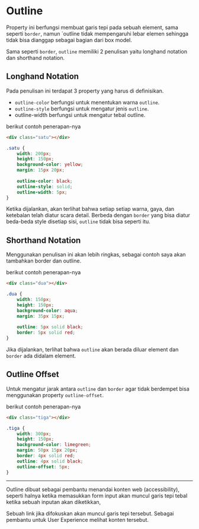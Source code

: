 # Outline

Property ini berfungsi membuat garis tepi pada sebuah element, sama seperti `border`, namun `outline tidak mempengaruhi lebar elemen sehingga tidak bisa dianggap sebagai bagian dari box model.

Sama seperti `border`, `outline` memiliki 2 penulisan yaitu longhand notation dan shorthand notation.

## Longhand Notation

Pada penulisan ini terdapat 3 property yang harus di definisikan.

- `outline-color` berfungsi untuk menentukan warna `outline`.
- `outline-style` berfungsi untuk mengatur jenis `outline`.
- outline-width berfungsi untuk mengatur tebal outline.

berikut contoh penerapan-nya

```html
<div class="satu"></div>
```

```css
.satu {
    width: 200px;
    height: 150px;
    background-color: yellow;
    margin: 15px 20px;
    
    outline-color: black;
    outline-style: solid;
    outline-width: 5px;
}
```

Ketika dijalankan, akan terlihat bahwa setiap setiap warna, gaya, dan ketebalan telah diatur scara detail. Berbeda dengan `border` yang bisa diatur beda-beda style disetiap sisi, `outline` tidak bisa seperti itu.

## Shorthand Notation

Menggunakan penulisan ini akan lebih ringkas, sebagai contoh saya akan tambahkan border dan outline.

berikut contoh penerapan-nya

```html
<div class="dua"></div>
```

```css
.dua {
    width: 150px;
    height: 150px;
    background-color: aqua;
    margin: 35px 15px;
    
    outline: 5px solid black;
    border: 5px solid red;
}
```

Jika dijalankan, terlihat bahwa `outline` akan berada diluar element dan `border` ada didalam element.

## Outline Offset

Untuk mengatur jarak antara `outline` dan `border` agar tidak berdempet bisa menggunakan property `outline-offset`.

berikut contoh penerapan-nya

```html
<div class="tiga"></div>
```

```css
.tiga {
    width: 300px;
    height: 150px;
    background-color: limegreen;
    margin: 50px 15px 20px;
    border: 4px solid red;
    outline: 4px solid black;
    outline-offset: 5px;
}
```

<hr>

Outline dibuat sebagai pembantu menandai konten web (accessibility), seperti halnya ketika memasukkan form input akan muncul garis tepi tebal ketika sebuah inputan akan diketikkan,

Sebuah link jika difokuskan akan muncul garis tepi tersebut. Sebagai pembantu untuk User Experience melihat konten tersebut.


